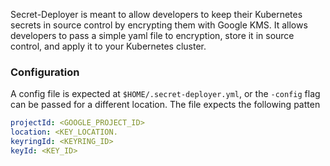 Secret-Deployer is meant to allow developers to keep their Kubernetes secrets in source control by encrypting them with Google KMS.
It allows developers to pass a simple yaml file to encryption, store it in source control, and apply it to your Kubernetes cluster.


### Configuration

A config file is expected at `$HOME/.secret-deployer.yml`, or the `-config` flag can be passed for a different location.
The file expects the following patten

```yaml
projectId: <GOOGLE_PROJECT_ID>
location: <KEY_LOCATION.
keyringId: <KEYRING_ID>
keyId: <KEY_ID>
```
